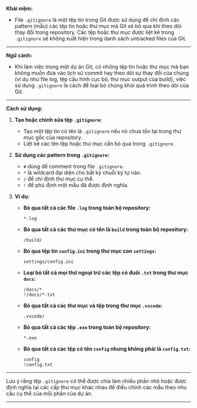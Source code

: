 **Khái niệm:**

- File `.gitignore` là một tệp tin trong Git được sử dụng để chỉ định các pattern (mẫu) các tệp tin hoặc thư mục mà Git sẽ bỏ qua khi theo dõi thay đổi trong repository. Các tệp hoặc thư mục được liệt kê trong `.gitignore` sẽ không xuất hiện trong danh sách untracked files của Git.

---

**Ngữ cảnh:**

- Khi làm việc trong một dự án Git, có những tệp tin hoặc thư mục mà bạn không muốn đưa vào lịch sử commit hay theo dõi sự thay đổi của chúng (ví dụ như file log, tệp cấu hình cục bộ, thư mục output của build), việc sử dụng `.gitignore` là cách để loại bỏ chúng khỏi quá trình theo dõi của Git.

---

**Cách sử dụng:**

1. **Tạo hoặc chỉnh sửa tệp `.gitignore`:**

   - Tạo một tệp tin có tên là `.gitignore` nếu nó chưa tồn tại trong thư mục gốc của repository.
   - Liệt kê các tên tệp hoặc thư mục cần bỏ qua trong `.gitignore`.

2. **Sử dụng các pattern trong `.gitignore`:**

   - `#` dùng để comment trong file `.gitignore`.
   - `*` là wildcard đại diện cho bất kỳ chuỗi ký tự nào.
   - `/` để chỉ định thư mục cụ thể.
   - `!` để phủ định một mẫu đã được định nghĩa.

3. **Ví dụ:**

   - **Bỏ qua tất cả các file `.log` trong toàn bộ repository:**

     ```
     *.log
     ```

   - **Bỏ qua tất cả các thư mục có tên là `build` trong toàn bộ repository:**

     ```
     /build/
     ```

   - **Bỏ qua tệp tin `config.ini` trong thư mục con `settings`:**

     ```
     settings/config.ini
     ```

   - **Loại bỏ tất cả mọi thứ ngoại trừ các tệp có đuôi `.txt` trong thư mục `docs`:**

     ```
     /docs/*
     !/docs/*.txt
     ```

   - **Bỏ qua tất cả các thư mục và tệp trong thư mục `.vscode`:**

     ```
     .vscode/
     ```

   - **Bỏ qua tất cả các tệp `.exe` trong toàn bộ repository:**

     ```
     *.exe
     ```

   - **Bỏ qua tất cả các tệp có tên `config` nhưng không phải là `config.txt`:**
     ```
     config
     !config.txt
     ```

---

Lưu ý rằng tệp `.gitignore` có thể được chia làm nhiều phần nhỏ hoặc được định nghĩa tại các cấp thư mục khác nhau để điều chỉnh các mẫu theo nhu cầu cụ thể của mỗi phần của dự án.

---
